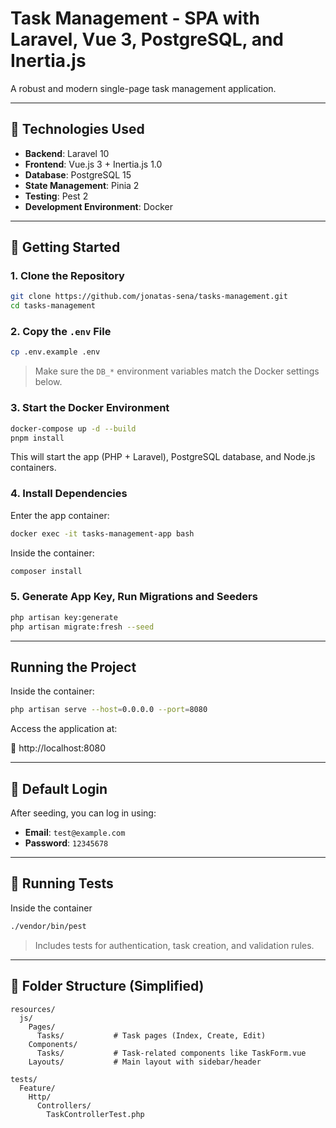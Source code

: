 # Task Management - SPA with Laravel, Vue 3, PostgreSQL, and Inertia.js

A robust and modern single-page task management application.

---

## 🔧 Technologies Used

- **Backend**: Laravel 10  
- **Frontend**: Vue.js 3 + Inertia.js 1.0  
- **Database**: PostgreSQL 15  
- **State Management**: Pinia 2  
- **Testing**: Pest 2  
- **Development Environment**: Docker  

---

## 🚀 Getting Started

### 1. Clone the Repository

```bash
git clone https://github.com/jonatas-sena/tasks-management.git
cd tasks-management
```

### 2. Copy the `.env` File

```bash
cp .env.example .env
```

> Make sure the `DB_*` environment variables match the Docker settings below.

### 3. Start the Docker Environment

```bash
docker-compose up -d --build
pnpm install
```

This will start the app (PHP + Laravel), PostgreSQL database, and Node.js containers.

### 4. Install Dependencies

Enter the app container:

```bash
docker exec -it tasks-management-app bash
```

Inside the container:

```bash
composer install
```

### 5. Generate App Key, Run Migrations and Seeders

```bash
php artisan key:generate
php artisan migrate:fresh --seed
```

---

## Running the Project

Inside the container:
```bash
php artisan serve --host=0.0.0.0 --port=8080
```

Access the application at:

🔗 http://localhost:8080

---


## 👤 Default Login

After seeding, you can log in using:

- **Email**: `test@example.com`
- **Password**: `12345678`

---

## 🧪 Running Tests

Inside the container
```bash
./vendor/bin/pest
```

> Includes tests for authentication, task creation, and validation rules.

---

## 📁 Folder Structure (Simplified)

```
resources/
  js/
    Pages/
      Tasks/           # Task pages (Index, Create, Edit)
    Components/
      Tasks/           # Task-related components like TaskForm.vue
    Layouts/           # Main layout with sidebar/header

tests/
  Feature/
    Http/
      Controllers/
        TaskControllerTest.php
```

